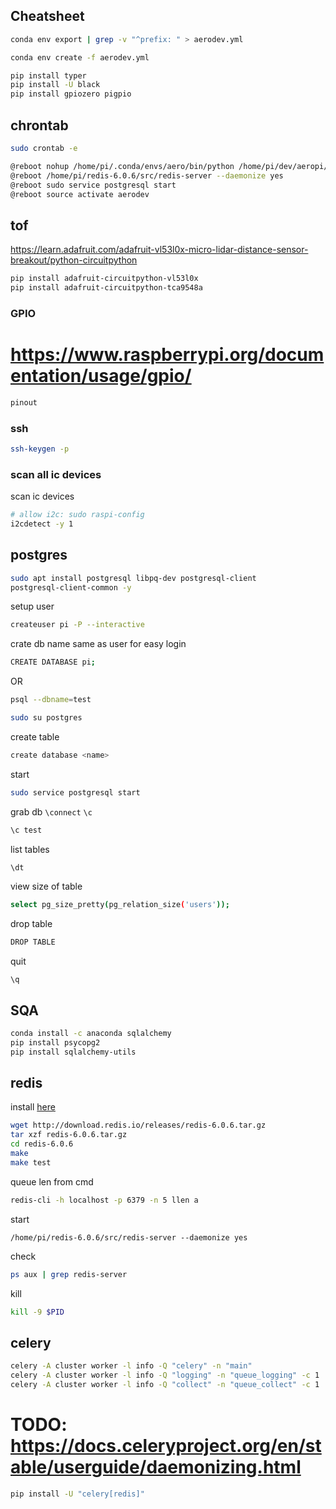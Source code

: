 ## Cheatsheet

```bash
conda env export | grep -v "^prefix: " > aerodev.yml
```

```bash
conda env create -f aerodev.yml
```

```bash
pip install typer
pip install -U black
pip install gpiozero pigpio

```

## chrontab
```bash
sudo crontab -e
```

```bash
@reboot nohup /home/pi/.conda/envs/aero/bin/python /home/pi/dev/aeropi/main.py &
@reboot /home/pi/redis-6.0.6/src/redis-server --daemonize yes
@reboot sudo service postgresql start
@reboot source activate aerodev
```


## tof

https://learn.adafruit.com/adafruit-vl53l0x-micro-lidar-distance-sensor-breakout/python-circuitpython

```bash
pip install adafruit-circuitpython-vl53l0x
pip install adafruit-circuitpython-tca9548a
```

### GPIO
# https://www.raspberrypi.org/documentation/usage/gpio/
```bash
pinout
```

### ssh
```bash
ssh-keygen -p
```

### scan all ic devices

scan ic devices
```bash
# allow i2c: sudo raspi-config
i2cdetect -y 1
```


## postgres
```bash
sudo apt install postgresql libpq-dev postgresql-client
postgresql-client-common -y
```

setup user
```bash
createuser pi -P --interactive
```

crate db name same as user for easy login
```bash
CREATE DATABASE pi;
```

OR
```bash
psql --dbname=test
```

```bash
sudo su postgres
```

create table
```bash
create database <name>
```

start
```bash
sudo service postgresql start
```

grab db
`\connect` `\c` <name>
```bash
\c test
```

list tables
```bash
\dt
```

view size of table
```bash
select pg_size_pretty(pg_relation_size('users'));
```

drop table
```bash
DROP TABLE
```
quit
```
\q
```

## SQA
```bash
conda install -c anaconda sqlalchemy
pip install psycopg2
pip install sqlalchemy-utils
```


## redis

install [here](https://amalgjose.com/2020/08/11/how-to-install-redis-in-raspberry-pi/)
```bash
wget http://download.redis.io/releases/redis-6.0.6.tar.gz
tar xzf redis-6.0.6.tar.gz
cd redis-6.0.6
make
make test
```

queue len from cmd
```bash
redis-cli -h localhost -p 6379 -n 5 llen a
```

start
```
/home/pi/redis-6.0.6/src/redis-server --daemonize yes
```

check
```bash
ps aux | grep redis-server
```

kill
```bash
kill -9 $PID
```

## celery
```bash
celery -A cluster worker -l info -Q "celery" -n "main"
celery -A cluster worker -l info -Q "logging" -n "queue_logging" -c 1
celery -A cluster worker -l info -Q "collect" -n "queue_collect" -c 1
```


# TODO: https://docs.celeryproject.org/en/stable/userguide/daemonizing.html

```bash
pip install -U "celery[redis]"
```